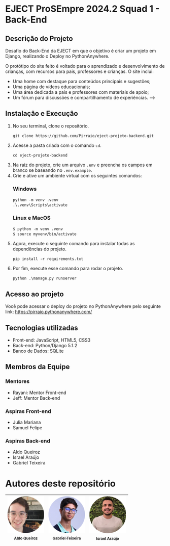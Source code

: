 ﻿# EJECT ProSEmpre 2024.2 Squad 1 - Back-End
## Descrição do Projeto
Desafio do Back-End da EJECT em que o objetivo é criar um projeto em Django, realizando o Deploy no PythonAnywhere.

O protótipo do site feito é voltado para o aprendizado e desenvolvimento de crianças, com recursos para pais, professores e crianças. O site inclui:
- Uma home com destaque para conteúdos principais e sugestões;
- Uma página de vídeos educacionais;
- Uma área dedicada a pais e professores com materiais de apoio;
- Um fórum para discussões e compartilhamento de experiências. -->

## Instalação e Execução
1. No seu terminal, clone o repositório.
    ```
    git clone https://github.com/Pirraio/eject-projeto-backend.git
    ``` 
2. Acesse a pasta criada com o comando `cd`.
    ```
    cd eject-projeto-backend
    ``` 
3. Na raiz do projeto, crie um arquivo `.env` e preencha os campos em branco se baseando no `.env.example`.
4. Crie e ative um ambiente virtual com os seguintes comandos:
    ### Windows
    ```
    python -m venv .venv
    .\.venv\Scripts\activate
    ```
    ### Linux e MacOS
    ```
    $ python -m venv .venv
    $ source myvenv/bin/activate
    ```
5. Agora, execute o seguinte comando para instalar todas as dependências do projeto.
    ```
    pip install -r requirements.txt
    ```
6. Por fim, execute esse comando para rodar o projeto.
    ```
    python .\manage.py runserver
    ``` 

## Acesso ao projeto
Você pode acessar o deploy do projeto no PythonAnywhere pelo seguinte link:
https://pirraio.pythonanywhere.com/

## Tecnologias utilizadas
- Front-end: JavaScript, HTML5, CSS3
- Back-end: Python/Django 5.1.2
- Banco de Dados: SQLite

## Membros da Equipe
### Mentores
- Rayani: Mentor Front-end
- Jeff: Mentor Back-end
### Aspiras Front-end
- Julia Mariana
- Samuel Felipe
### Aspiras Back-end
- Aldo Queiroz
- Israel Araújo
- Gabriel Teixeira

# Autores deste repositório
| [<img loading="lazy" src="core\static\img\aldo.png" width=115><br><sub>Aldo Queiroz</sub>](https://github.com/AldoQueirozTinoco) |  [<img loading="lazy" src="core\static\img\gabriel.png" width=115><br><sub>Gabriel Teixeira</sub>](https://github.com/Pirraio) |  [<img loading="lazy" src="core\static\img\israel.png" width=115><br><sub>Israel Araújo</sub>](https://github.com/Israel-ops-cmd) |
| :---: | :---: | :---: |

